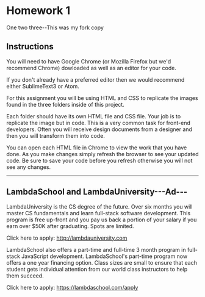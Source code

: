 # Homework 1

One two three--This was my fork copy


## Instructions

You will need to have Google Chrome (or Mozilla Firefox but we'd recommend Chrome) dowloaded as well as an editor for your code.  

If you don't already have a preferred editor then we would recommend either SublimeText3 or Atom.

For this assignment you will be using HTML and CSS to replicate the images found in the three folders inside of this project.

Each folder should have its own HTML file and CSS file.  Your job is to replicate the image but in code.  This is a very common task for front-end developers.  Often you will receive design documents from a designer and then you will transform them into code.

You can open each HTML file in Chrome to view the work that you have done.  As you make changes simply refresh the browser to see your updated code.  Be sure to save your code before you refresh otherwise you will not see any changes.


---
## LambdaSchool and LambdaUniversity---Ad---

LambdaUniversity is the CS degree of the future.  Over six months you will master CS fundamentals and learn full-stack software development.  This program is free up-front and you pay us back a portion of your salary if you earn over $50K after graduating.  Spots are limited.

Click here to apply:
http://lambdauniversity.com

LambdaSchool also offers a part-time and full-time 3 month program in full-stack JavaScript development.  LambdaSchool's part-time program now offers a one year financing option.
Class sizes are small to ensure that each student gets individual attention from our world class instructors to help them succeed.

Click here to apply:
https://lambdaschool.com/apply
